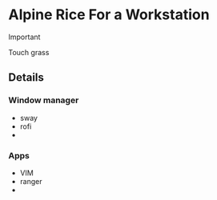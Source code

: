 # Alpine Rice For a Workstation

> [!IMPORTANT]
>
> Touch grass

## Details

### Window manager

* sway
* rofi
* 




### Apps

* VIM
* ranger
* 